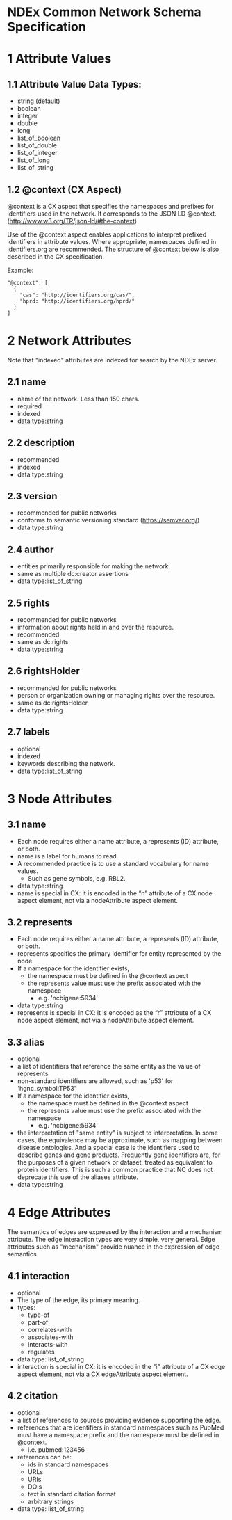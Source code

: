 # NDEx Common Network Schema Specification
# 1 Attribute Values
## 1.1 Attribute Value Data Types:
* string (default)
* boolean
* integer
* double
* long
* list_of_boolean
* list_of_double
* list_of_integer
* list_of_long
* list_of_string

## 1.2 @context (CX Aspect)
@context is a CX aspect that specifies the namespaces and prefixes for identifiers used in the network. It corresponds to the JSON LD @context. (http://www.w3.org/TR/json-ld/#the-context) 

Use of the @context aspect enables applications to interpret prefixed identifiers in attribute values. Where appropriate, namespaces defined in identifiers.org are recommended. The structure of @context below is also described in the CX specification.

Example:
```
"@context": [
  {	
    "cas": "http://identifiers.org/cas/",
    "hprd: "http://identifiers.org/hprd/"
  }
]
```

# 2 Network Attributes
Note that "indexed" attributes are indexed for search by the NDEx server.
## 2.1 name
* name of the network. Less than 150 chars.
* required
* indexed
* data type:string
## 2.2 description
* recommended
* indexed
* data type:string
## 2.3 version 
* recommended for public networks
* conforms to semantic versioning standard (https://semver.org/)
* data type:string
## 2.4 author
* entities primarily responsible for making the network.
* same as multiple dc:creator assertions
* data type:list_of_string
## 2.5 rights
* recommended for public networks
* information about rights held in and over the resource.
* recommended 
* same as dc:rights
* data type:string
## 2.6 rightsHolder
* recommended for public networks
* person or organization owning or managing rights over the resource.
* same as dc:rightsHolder
* data type:string
## 2.7 labels
* optional
* indexed
* keywords describing the network.
* data type:list_of_string

# 3 Node Attributes
## 3.1 name
* Each node requires either a name attribute, a represents (ID) attribute, or both.
* name is a label for humans to read.
* A recommended practice is to use a standard vocabulary for name values.
  * Such as gene symbols, e.g. RBL2.
* data type:string
* name is special in CX: it is encoded in the “n” attribute of a CX node aspect element, not via a nodeAttribute aspect element.
## 3.2 represents
* Each node requires either a name attribute, a represents (ID) attribute, or both.
* represents specifies the primary identifier for entity represented by the node
* If a namespace for the identifier exists,
  * the namespace must be defined in the @context aspect
  * the represents value must use the prefix associated with the namespace 
    * e.g. 'ncbigene:5934'
* data type:string
* represents is special in CX: it is encoded as the “r” attribute of a CX node aspect element, not via a nodeAttribute aspect element.
## 3.3 alias
* optional
* a list of identifiers that reference the same entity as the value of represents
* non-standard identifiers are allowed, such as 'p53' for 'hgnc_symbol:TP53"
* If a namespace for the identifier exists,
  * the namespace must be defined in the @context aspect
  * the represents value must use the prefix associated with the namespace 
    * e.g. 'ncbigene:5934'
* the interpretation of "same entity" is subject to interpretation. In some cases, the equivalence may be approximate, such as mapping between disease ontologies. And a special case is the identifiers used to describe genes and gene products. Frequently gene identifiers are, for the purposes of a given network or dataset, treated as equivalent to protein identifiers. This is such a common practice that NC does not deprecate this use of the aliases attribute.
* data type:string

# 4 Edge Attributes
The semantics of edges are expressed by the interaction and a mechanism attribute. The edge interaction types are very simple, very general. Edge attributes such as "mechanism" provide nuance in the expression of edge semantics. 
## 4.1 interaction
* optional
* The type of the edge, its primary meaning.
* types:
  * type-of
  * part-of
  * correlates-with
  * associates-with
  * interacts-with
  * regulates
* data type: list_of_string
* interaction is special in CX: it is encoded in the "i" attribute of a CX edge aspect element, not via a CX edgeAttribute aspect element.
## 4.2 citation
* optional
* a list of references to sources providing evidence supporting the edge. 
* references that are identifiers in standard namespaces such as PubMed must have a namespace prefix and the namespace must be defined in @context.  
  * i.e. pubmed:123456
* references can be:
  * ids in standard namespaces
  * URLs
  * URIs
  * DOIs
  * text in standard citation format
  * arbitrary strings
* data type: list_of_string
